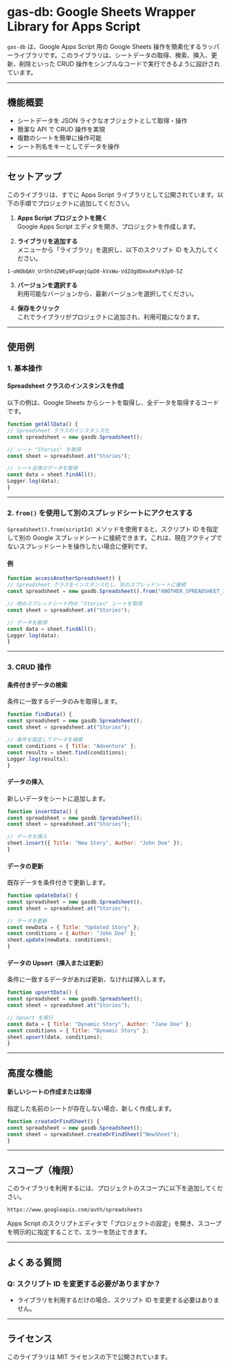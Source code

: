 # gas-db: Google Sheets Wrapper Library for Apps Script

`gas-db` は、Google Apps Script 用の Google Sheets 操作を簡素化するラッパーライブラリです。このライブラリは、シートデータの取得、検索、挿入、更新、削除といった CRUD 操作をシンプルなコードで実行できるように設計されています。

---

## 機能概要

- シートデータを JSON ライクなオブジェクトとして取得・操作
- 簡潔な API で CRUD 操作を実現
- 複数のシートを簡単に操作可能
- シート列名をキーとしてデータを操作

---

## セットアップ

このライブラリは、すでに Apps Script ライブラリとして公開されています。以下の手順でプロジェクトに追加してください。

1. **Apps Script プロジェクトを開く**  
   Google Apps Script エディタを開き、プロジェクトを作成します。

2. **ライブラリを追加する**  
   メニューから「ライブラリ」を選択し、以下のスクリプト ID を入力してください。  

```
1-oNObQAV_UrShtdZWEy8FwqmjGpD0-kVxWw-VdZdg0Dmx4xPs9Jp0-5Z
```


3. **バージョンを選択する**  
利用可能なバージョンから、最新バージョンを選択してください。

4. **保存をクリック**  
これでライブラリがプロジェクトに追加され、利用可能になります。

---

## 使用例

### 1. 基本操作

#### Spreadsheet クラスのインスタンスを作成
以下の例は、Google Sheets からシートを取得し、全データを取得するコードです。

```javascript
function getAllData() {
// Spreadsheet クラスのインスタンス化
const spreadsheet = new gasdb.Spreadsheet();

// シート "Stories" を取得
const sheet = spreadsheet.at("Stories");

// シート全体のデータを取得
const data = sheet.findAll();
Logger.log(data);
}
```

---

### 2. `from()` を使用して別のスプレッドシートにアクセスする

`Spreadsheet().from(scriptId)` メソッドを使用すると、スクリプト ID を指定して別の Google スプレッドシートに接続できます。これは、現在アクティブでないスプレッドシートを操作したい場合に便利です。

#### 例

```javascript
function accessAnotherSpreadsheet() {
// Spreadsheet クラスをインスタンス化し、別のスプレッドシートに接続
const spreadsheet = new gasdb.Spreadsheet().from("ANOTHER_SPREADSHEET_ID");

// 他のスプレッドシート内の "Stories" シートを取得
const sheet = spreadsheet.at("Stories");

// データを取得
const data = sheet.findAll();
Logger.log(data);
}
```

---

### 3. CRUD 操作

#### 条件付きデータの検索
条件に一致するデータのみを取得します。

```javascript
function findData() {
const spreadsheet = new gasdb.Spreadsheet();
const sheet = spreadsheet.at("Stories");

// 条件を指定してデータを検索
const conditions = { Title: "Adventure" };
const results = sheet.find(conditions);
Logger.log(results);
}
```

#### データの挿入
新しいデータをシートに追加します。

```javascript
function insertData() {
const spreadsheet = new gasdb.Spreadsheet();
const sheet = spreadsheet.at("Stories");

// データを挿入
sheet.insert({ Title: "New Story", Author: "John Doe" });
}
```

#### データの更新
既存データを条件付きで更新します。

```javascript
function updateData() {
const spreadsheet = new gasdb.Spreadsheet();
const sheet = spreadsheet.at("Stories");

// データを更新
const newData = { Title: "Updated Story" };
const conditions = { Author: "John Doe" };
sheet.update(newData, conditions);
}
```

#### データの Upsert（挿入または更新）
条件に一致するデータがあれば更新、なければ挿入します。

```javascript
function upsertData() {
const spreadsheet = new gasdb.Spreadsheet();
const sheet = spreadsheet.at("Stories");

// Upsert を実行
const data = { Title: "Dynamic Story", Author: "Jane Doe" };
const conditions = { Title: "Dynamic Story" };
sheet.upsert(data, conditions);
}
```

---

## 高度な機能

#### 新しいシートの作成または取得
指定した名前のシートが存在しない場合、新しく作成します。

```javascript
function createOrFindSheet() {
const spreadsheet = new gasdb.Spreadsheet();
const sheet = spreadsheet.createOrFindSheet("NewSheet");
}
```

---

## スコープ（権限）
このライブラリを利用するには、プロジェクトのスコープに以下を追加してください。

```
https://www.googleapis.com/auth/spreadsheets
```


Apps Script のスクリプトエディタで「プロジェクトの設定」を開き、スコープを明示的に指定することで、エラーを防止できます。

---

## よくある質問

### Q: スクリプト ID を変更する必要がありますか？
- ライブラリを利用するだけの場合、スクリプト ID を変更する必要はありません。

---

## ライセンス
このライブラリは MIT ライセンスの下で公開されています。
